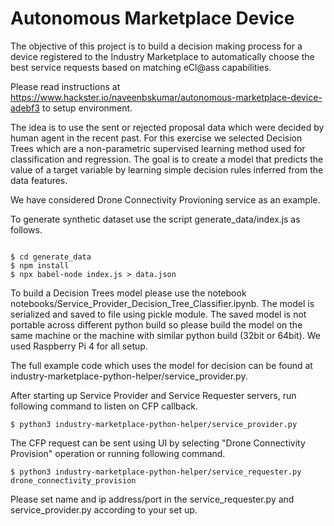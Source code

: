 # Autonomous Marketplace Device

The objective of this project is to build a decision making process for a device registered to the Industry Marketplace to automatically choose the best service requests based on matching eCl@ass capabilities.

Please read instructions at https://www.hackster.io/naveenbskumar/autonomous-marketplace-device-adebf3 to setup environment.

The idea is to use the sent or rejected proposal data which were decided by human agent in the recent past. For this exercise we selected Decision Trees which are a non-parametric supervised learning method used for classification and regression. The goal is to create a model that predicts the value of a target variable by learning simple decision rules inferred from the data features.

We have considered Drone Connectivity Provioning service as an example.

To generate synthetic dataset use the script generate_data/index.js as follows.


```

$ cd generate_data
$ npm install
$ npx babel-node index.js > data.json

```

To build a Decision Trees model please use the notebook notebooks/Service_Provider_Decision_Tree_Classifier.ipynb. The model is serialized and saved to file using pickle module. The saved model is not portable across different python build so please build the model on the same machine or the machine with similar python build (32bit or 64bit). We used Raspberry Pi 4 for all setup.

The full example code which uses the model for decision can be found at industry-marketplace-python-helper/service_provider.py. 

After starting up Service Provider and Service Requester servers, run following command to listen on CFP callback.

```
$ python3 industry-marketplace-python-helper/service_provider.py 
```

The CFP request can be sent using UI by selecting "Drone Connectivity Provision" operation or running following command.

```
$ python3 industry-marketplace-python-helper/service_requester.py  drone_connectivity_provision 
```

Please set name and ip address/port in the service_requester.py and service_provider.py according to your set up.

